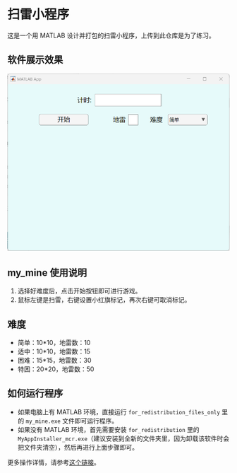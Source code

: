 # 扫雷小程序

这是一个用 MATLAB 设计并打包的扫雷小程序，上传到此仓库是为了练习。

## 软件展示效果

![软件展示效果](my_mine.png)

## my_mine 使用说明

1. 选择好难度后，点击开始按钮即可进行游戏。
2. 鼠标左键是扫雷，右键设置小红旗标记，再次右键可取消标记。

## 难度

- 简单：10*10，地雷数：10
- 适中：10*10，地雷数：15
- 困难：15*15，地雷数：30
- 特困：20*20，地雷数：50

## 如何运行程序

- 如果电脑上有 MATLAB 环境，直接运行 `for_redistribution_files_only` 里的 `my_mine.exe` 文件即可运行程序。
- 如果没有 MATLAB 环境，首先需要安装 `for_redistribution` 里的 `MyAppInstaller_mcr.exe`（建议安装到全新的文件夹里，因为卸载该软件时会把文件夹清空），然后再进行上面步骤即可。

更多操作详情，请参考[这个链接](http://t.csdnimg.cn/pMfYU)。
